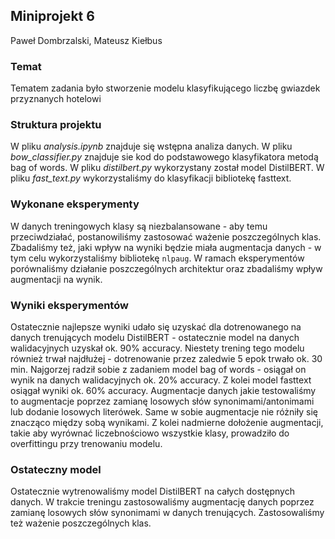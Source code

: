 ## Miniprojekt 6

Paweł Dombrzalski, Mateusz Kiełbus

### Temat

Tematem zadania było stworzenie modelu klasyfikującego liczbę gwiazdek przyznanych hotelowi

### Struktura projektu

W pliku _analysis.ipynb_ znajduje się wstępna analiza danych. W pliku _bow\_classifier.py_ znajduje sie kod do podstawowego klasyfikatora metodą bag of words. W pliku _distilbert.py_ wykorzystany został model DistilBERT. W pliku _fast\_text.py_ wykorzystaliśmy do klasyfikacji bibliotekę fasttext.

### Wykonane eksperymenty

W danych treningowych klasy są niezbalansowane - aby temu przeciwdziałać, postanowiliśmy zastosować ważenie poszczególnych klas. Zbadaliśmy też, jaki wpływ na wyniki będzie miała augmentacja danych - w tym celu wykorzystaliśmy bibliotekę `nlpaug`. W ramach eksperymentów porównaliśmy działanie poszczególnych architektur oraz zbadaliśmy wpływ augmentacji na wynik.

### Wyniki eksperymentów

Ostatecznie najlepsze wyniki udało się uzyskać dla dotrenowanego na danych trenujących modelu DistilBERT - ostatecznie model na danych walidacyjnych uzyskał ok. 90% accuracy. Niestety trening tego modelu również trwał najdłużej - dotrenowanie przez zaledwie 5 epok trwało ok. 30 min. Najgorzej radził sobie z zadaniem model bag of words - osiągał on wynik na danych walidacyjnych ok. 20% accuracy. Z kolei model fasttext osiągał wyniki ok. 60% accuracy. Augmentacje danych jakie testowaliśmy to augmentacje poprzez zamianę losowych słów synonimami/antonimami lub dodanie losowych literówek. Same w sobie augmentacje nie różniły się znacząco między sobą wynikami. Z kolei nadmierne dołożenie augmentacji, takie aby wyrównać liczebnościowo wszystkie klasy, prowadziło do overfittingu przy trenowaniu modelu.

### Ostateczny model

Ostatecznie wytrenowaliśmy model DistilBERT na całych dostępnych danych. W trakcie treningu zastosowaliśmy augmentację danych poprzez zamianę losowych słów synonimami w danych trenujących. Zastosowaliśmy też ważenie poszczególnych klas. 
